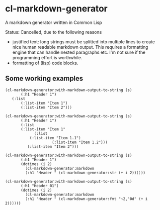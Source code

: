 # cl-markdown-generator
A markdown generator written in Common Lisp

Status: Cancelled, due to the following reasons
* justified text: long strings must be splitted into multiple lines to create nice human readable markdown output. This requires a  formatting engine that can handle nested paragraphs etc. I'm not sure if the programming effort is worthwhile.
* formatting of (lisp) code blocks.

## Some working examples

    (cl-markdown-generator:with-markdown-output-to-string (s)
		   (:h1 "Header 1") 
       (:list 
           (:list-item "Item 1") 
           (:list-item "Item 2")))
       
    (cl-markdown-generator:with-markdown-output-to-string (s)
		   (:h1 "Header 1")
		   (:list 
           (:list-item "Item 1"
			     (:list 
               (:list-item "Item 1.1")
					     (:list-item "Item 1.2")))
			  (:list-item "Item 2")))
       
    (cl-markdown-generator:with-markdown-output-to-string (s)
		   (:h1 "Header 1")
		   (dotimes (i 2)
		     (cl-markdown-generator:markdown 
             (:h1 "Header " (cl-markdown-generator:str (+ i 2))))))

    (cl-markdown-generator:with-markdown-output-to-string (s)
		   (:h1 "Header 01")
		   (dotimes (i 2)
		     (cl-markdown-generator:markdown 
             (:h1 "Header " (cl-markdown-generator:fmt "~2,'0d" (+ i 2))))))
